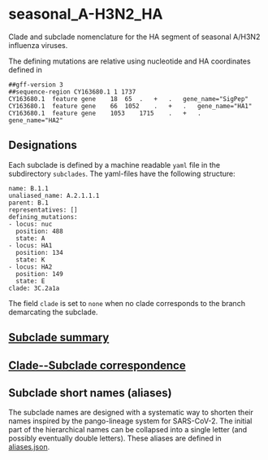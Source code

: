 # seasonal_A-H3N2_HA
Clade and subclade nomenclature for the HA segment of seasonal A/H3N2 influenza viruses.

The defining mutations are relative using nucleotide and HA coordinates defined in
```
##gff-version 3
##sequence-region CY163680.1 1 1737
CY163680.1	feature	gene	18	65	.	+	.	gene_name="SigPep"
CY163680.1	feature	gene	66	1052	.	+	.	gene_name="HA1"
CY163680.1	feature	gene	1053	1715	.	+	.	gene_name="HA2"
```

## Designations

Each subclade is defined by a machine readable `yaml` file in the subdirectory `subclades`.
The yaml-files have the following structure:
```
name: B.1.1
unaliased_name: A.2.1.1.1
parent: B.1
representatives: []
defining_mutations:
- locus: nuc
  position: 488
  state: A
- locus: HA1
  position: 134
  state: K
- locus: HA2
  position: 149
  state: E
clade: 3C.2a1a
```
The field `clade` is set to `none` when no clade corresponds to the branch demarcating the subclade.


## [Subclade summary](.auto-generated/subclades.md)

## [Clade--Subclade correspondence](.auto-generated/subclades.md#clade----subclade-correspondence)

## Subclade short names (aliases)
The subclade names are designed with a systematic way to shorten their names inspired by the pango-lineage system for SARS-CoV-2.
The initial part of the hierarchical names can be collapsed into a single letter (and possibly eventually double letters).
These aliases are defined in [aliases.json](aliases.json).



